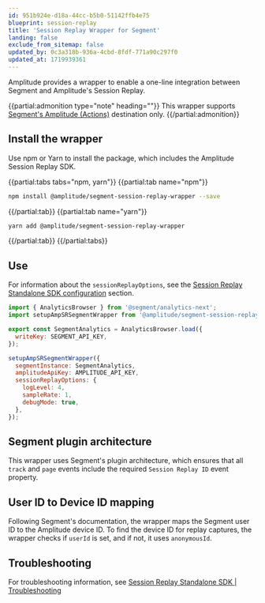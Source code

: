 ```yaml
---
id: 951b924e-d18a-44cc-b5b0-51142ffb4e75
blueprint: session-replay
title: 'Session Replay Wrapper for Segment'
landing: false
exclude_from_sitemap: false
updated_by: 0c3a318b-936a-4cbd-8fdf-771a90c297f0
updated_at: 1719939361
---
```

Amplitude provides a wrapper to enable a one-line integration between Segment and Amplitude's Session Replay.

{{partial:admonition type="note" heading=""}}
This wrapper supports [Segment's Amplitude (Actions)](https://segment.com/docs/connections/destinations/catalog/actions-amplitude/) destination only. 
{{/partial:admonition}}

## Install the wrapper

Use npm or Yarn to install the package, which includes the Amplitude Session Replay SDK.

{{partial:tabs tabs="npm, yarn"}}
{{partial:tab name="npm"}}
```bash
npm install @amplitude/segment-session-replay-wrapper --save
```
{{/partial:tab}}
{{partial:tab name="yarn"}}
```bash
yarn add @amplitude/segment-session-replay-wrapper
```
{{/partial:tab}}
{{/partial:tabs}}

## Use

For information about the `sessionReplayOptions`, see the [Session Replay Standalone SDK configuration](/docs/session-replay/session-replay-standalone-sdk#configuration) section.

```js
import { AnalyticsBrowser } from '@segment/analytics-next';
import setupAmpSRSegmentWrapper from '@amplitude/segment-session-replay-wrapper';

export const SegmentAnalytics = AnalyticsBrowser.load({
  writeKey: SEGMENT_API_KEY,
});

setupAmpSRSegmentWrapper({
  segmentInstance: SegmentAnalytics,
  amplitudeApiKey: AMPLITUDE_API_KEY,
  sessionReplayOptions: {
    logLevel: 4,
    sampleRate: 1,
    debugMode: true,
  },
});
```

## Segment plugin architecture

This wrapper uses Segment's plugin architecture, which ensures that all `track` and `page` events include the required `Session Replay ID` event property. 

## User ID to Device ID mapping

Following Segment's documentation, the wrapper maps the Segment user ID to the Amplitude device ID. To find the device ID for replay captures, the wrapper checks if `userId` is set, and if not, it uses `anonymousId`.

## Troubleshooting

For troubleshooting information, see [Session Replay Standalone SDK | Troubleshooting](/docs/session-replay/session-replay-standalone-sdk#troubleshooting)